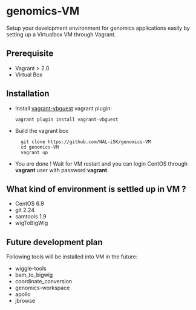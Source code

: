 # genomics-VM

Setup your development environment for genomics applications easily by setting up a Virtualbox VM through Vagrant.

## Prerequisite

- Vagrant > 2.0
- Virtual Box

## Installation

- Install [vagrant-vbguest](https://github.com/dotless-de/vagrant-vbguest) vagrant plugin:

  `vagrant plugin install vagrant-vbguest`

- Build the vagrant box

  ``` shell
    git clone https://github.com/NAL-i5K/genomics-VM
    cd genomics-VM
    vagrant up
  ```

- You are done ! Wait for VM restart and you can login CentOS through **vagrant** user with password **vagrant**.

## What kind of environment is settled up in VM ?

- CentOS 6.9
- git 2.24
- samtools 1.9
- wigToBigWig

## Future development plan

Following tools will be installed into VM in the future:

- wiggle-tools
- bam_to_bigwig
- coordinate_conversion
- genomics-workspace
- apollo
- jbrowse
